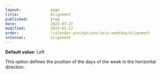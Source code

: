 ```yaml
---
layout:             page
title:              Alignment
published:          true
date:               2022-07-27
modified:           2024-05-17
order:              /calendar-pro/options/axis-weekday/alignment
internal:           alignment
---
```

**Default value:** Left

This option defines the position of the days of the week in the horizontal direction.